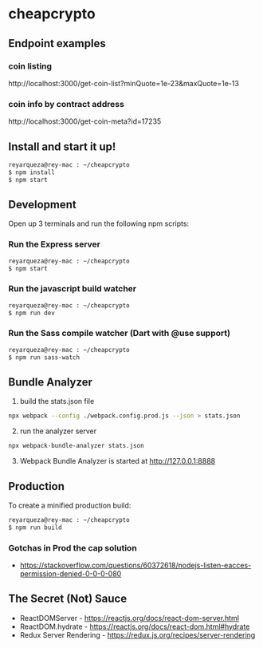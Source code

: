 # cheapcrypto

## Endpoint examples

### coin listing

http://localhost:3000/get-coin-list?minQuote=1e-23&maxQuote=1e-13

### coin info by contract address

http://localhost:3000/get-coin-meta?id=17235

## Install and start it up!

```bash
reyarqueza@rey-mac : ~/cheapcrypto
$ npm install
$ npm start
```

## Development

Open up 3 terminals and run the following npm scripts:

### Run the Express server

```bash
reyarqueza@rey-mac : ~/cheapcrypto
$ npm start
```

### Run the javascript build watcher

```bash
reyarqueza@rey-mac : ~/cheapcrypto
$ npm run dev
```

### Run the Sass compile watcher (Dart with @use support)

```bash
reyarqueza@rey-mac : ~/cheapcrypto
$ npm run sass-watch
```

## Bundle Analyzer

1. build the stats.json file

```bash
npx webpack --config ./webpack.config.prod.js --json > stats.json
```

2. run the analyzer server

```bash
npx webpack-bundle-analyzer stats.json
```

3. Webpack Bundle Analyzer is started at http://127.0.0.1:8888

## Production

To create a minified production build:

```bash
reyarqueza@rey-mac : ~/cheapcrypto
$ npm run build
```

### Gotchas in Prod the cap solution

- https://stackoverflow.com/questions/60372618/nodejs-listen-eacces-permission-denied-0-0-0-080

## The Secret (Not) Sauce

- ReactDOMServer - https://reactjs.org/docs/react-dom-server.html
- ReactDOM.hydrate - https://reactjs.org/docs/react-dom.html#hydrate
- Redux Server Rendering - https://redux.js.org/recipes/server-rendering
